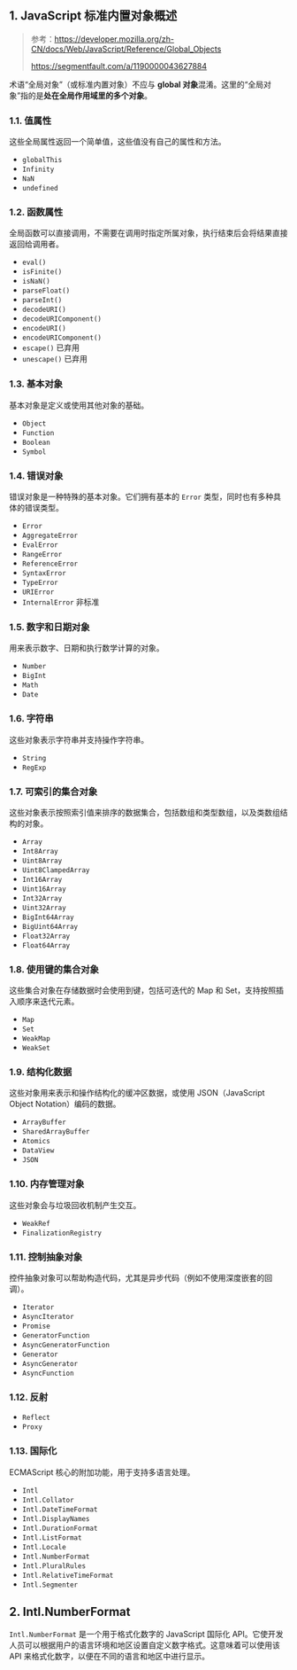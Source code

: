 ## 1. JavaScript 标准内置对象概述

> 参考：https://developer.mozilla.org/zh-CN/docs/Web/JavaScript/Reference/Global_Objects
>
> https://segmentfault.com/a/1190000043627884

术语“全局对象”（或标准内置对象）不应与 **global 对象**混淆。这里的“全局对象”指的是**处在全局作用域里的多个对象**。

### 1.1. 值属性

这些全局属性返回一个简单值，这些值没有自己的属性和方法。

- `globalThis`
- `Infinity`
- `NaN`
- `undefined`

### 1.2. 函数属性

全局函数可以直接调用，不需要在调用时指定所属对象，执行结束后会将结果直接返回给调用者。

- `eval()`
- `isFinite()`
- `isNaN()`
- `parseFloat()`
- `parseInt()`
- `decodeURI()`
- `decodeURIComponent()`
- `encodeURI()`
- `encodeURIComponent()`
- `escape()` 已弃用
- `unescape()` 已弃用

### 1.3. 基本对象

基本对象是定义或使用其他对象的基础。

- `Object`
- `Function`
- `Boolean`
- `Symbol`

### 1.4. 错误对象

错误对象是一种特殊的基本对象。它们拥有基本的 `Error` 类型，同时也有多种具体的错误类型。

- `Error`
- `AggregateError`
- `EvalError`
- `RangeError`
- `ReferenceError`
- `SyntaxError`
- `TypeError`
- `URIError`
- `InternalError` 非标准

### 1.5. 数字和日期对象

用来表示数字、日期和执行数学计算的对象。

- `Number`
- `BigInt`
- `Math`
- `Date`

### 1.6. 字符串

这些对象表示字符串并支持操作字符串。

- `String`
- `RegExp`

### 1.7. 可索引的集合对象

这些对象表示按照索引值来排序的数据集合，包括数组和类型数组，以及类数组结构的对象。

- `Array`
- `Int8Array`
- `Uint8Array`
- `Uint8ClampedArray`
- `Int16Array`
- `Uint16Array`
- `Int32Array`
- `Uint32Array`
- `BigInt64Array`
- `BigUint64Array`
- `Float32Array`
- `Float64Array`

### 1.8. 使用键的集合对象

这些集合对象在存储数据时会使用到键，包括可迭代的 Map 和 Set，支持按照插入顺序来迭代元素。

- `Map`
- `Set`
- `WeakMap`
- `WeakSet`

### 1.9. 结构化数据

这些对象用来表示和操作结构化的缓冲区数据，或使用 JSON（JavaScript Object Notation）编码的数据。

- `ArrayBuffer`
- `SharedArrayBuffer`
- `Atomics`
- `DataView`
- `JSON`

### 1.10. 内存管理对象

这些对象会与垃圾回收机制产生交互。

- `WeakRef`
- `FinalizationRegistry`

### 1.11. 控制抽象对象

控件抽象对象可以帮助构造代码，尤其是异步代码（例如不使用深度嵌套的回调）。

- `Iterator`
- `AsyncIterator`
- `Promise`
- `GeneratorFunction`
- `AsyncGeneratorFunction`
- `Generator`
- `AsyncGenerator`
- `AsyncFunction`

### 1.12. 反射

- `Reflect`
- `Proxy`

### 1.13. 国际化

ECMAScript 核心的附加功能，用于支持多语言处理。

- `Intl`
- `Intl.Collator`
- `Intl.DateTimeFormat`
- `Intl.DisplayNames`
- `Intl.DurationFormat`
- `Intl.ListFormat`
- `Intl.Locale`
- `Intl.NumberFormat`
- `Intl.PluralRules`
- `Intl.RelativeTimeFormat`
- `Intl.Segmenter`

## 2. Intl.NumberFormat

`Intl.NumberFormat` 是一个用于格式化数字的 JavaScript 国际化 API。它使开发人员可以根据用户的语言环境和地区设置自定义数字格式。这意味着可以使用该 API 来格式化数字，以便在不同的语言和地区中进行显示。





